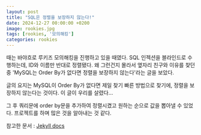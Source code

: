 ```yaml
---
layout: post
title: "SQL은 정렬을 보장하지 않는다!"
date: 2024-12-27 00:00:00 +0200
image: rookies.jpg
tags: [rookies, '모의해킹']
categories: rookies
---
```

때는 바야흐로 루키즈 모의해킹을 진행하고 있을 때였다.
SQL 인젝션을 블라인드로 수행하는데, ID와 이름만 반대로 정렬됐다.
왜 그런건지 몰라서 옆자리 친구와 이유를 찾던 중
'MySQL는 Order By가 없다면 정렬을 보장하지 않는다'라는 글을 보았다.

글의 요지는 MySQL이 Order By가 없다면
제일 찾기 빠른 방법으로 찾기에, 정렬을 보장하지 않는다는 것이다.
이 글이 우리를 살렸다...

그 후 쿼리문에 order by문을 추가하여 정렬시켰고
원하는 순으로 값을 뽑아낼 수 있었다.
프로젝트를 하며 많은 것을 알아내는 것 같다.




참고한 문서 : [Jekyll docs][jekyll-docs]

[jekyll-docs]: https://hudi.blog/mysql-no-order-by-no-sorting-guarantee/


<!-- Jekyll also offers powerful support for code snippets:

{% highlight ruby %}
def print_hi(name)
  puts "Hi, #{name}"
end
print_hi('Tom')
#=> prints 'Hi, Tom' to STDOUT.
{% endhighlight %}

Check out the [Jekyll docs][jekyll-docs] for more info on how to get the most out of Jekyll. File all bugs/feature requests at [Jekyll’s GitHub repo][jekyll-gh]. If you have questions, you can ask them on [Jekyll Talk][jekyll-talk].

[jekyll-docs]: https://hudi.blog/mysql-no-order-by-no-sorting-guarantee/
[jekyll-gh]:   https://github.com/jekyll/jekyll
[jekyll-talk]: https://talk.jekyllrb.com/ -->

